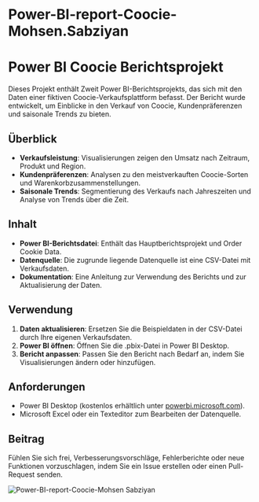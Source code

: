 # Power-BI-report-Coocie-Mohsen.Sabziyan

# Power BI Coocie Berichtsprojekt

Dieses Projekt enthält Zweit Power BI-Berichtsprojekts, das sich mit den Daten einer fiktiven Coocie-Verkaufsplattform befasst. Der Bericht wurde entwickelt, um Einblicke in den Verkauf von Coocie, Kundenpräferenzen und saisonale Trends zu bieten.

## Überblick

- **Verkaufsleistung**: Visualisierungen zeigen den Umsatz nach Zeitraum, Produkt und Region.
- **Kundenpräferenzen**: Analysen zu den meistverkauften Coocie-Sorten und Warenkorbzusammenstellungen.
- **Saisonale Trends**: Segmentierung des Verkaufs nach Jahreszeiten und Analyse von Trends über die Zeit.

## Inhalt

- **Power BI-Berichtsdatei**: Enthält das Hauptberichtsprojekt und Order Cookie Data.
- **Datenquelle**: Die zugrunde liegende Datenquelle ist eine CSV-Datei mit Verkaufsdaten.
- **Dokumentation**: Eine Anleitung zur Verwendung des Berichts und zur Aktualisierung der Daten.

## Verwendung

1. **Daten aktualisieren**: Ersetzen Sie die Beispieldaten in der CSV-Datei durch Ihre eigenen Verkaufsdaten.
2. **Power BI öffnen**: Öffnen Sie die .pbix-Datei in Power BI Desktop.
3. **Bericht anpassen**: Passen Sie den Bericht nach Bedarf an, indem Sie Visualisierungen ändern oder hinzufügen.

## Anforderungen

- Power BI Desktop (kostenlos erhältlich unter [powerbi.microsoft.com](https://powerbi.microsoft.com/)).
- Microsoft Excel oder ein Texteditor zum Bearbeiten der Datenquelle.

## Beitrag

Fühlen Sie sich frei, Verbesserungsvorschläge, Fehlerberichte oder neue Funktionen vorzuschlagen, indem Sie ein Issue erstellen oder einen Pull-Request senden.

![Power-BI-report-Coocie-Mohsen Sabziyan](https://github.com/MrPersia/Power-BI-report-Coocie-Mohsen.Sabziyan/assets/137727283/f9865a8d-16e6-4aea-b8b4-718b6bfa38af)

